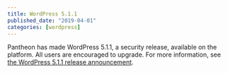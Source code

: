 ```yaml
---
title: WordPress 5.1.1
published_date: "2019-04-01"
categories: [wordpress]
---
```

Pantheon has made WordPress 5.1.1, a security release, available on the platform. All users are encouraged to upgrade. For more information, see [the WordPress 5.1.1 release announcement](https://wordpress.org/news/2019/03/wordpress-5-1-1-security-and-maintenance-release/).
